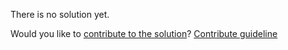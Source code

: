
There is no solution yet.

Would you like to [contribute to the solution](https://github.com/BFEdev/BFE.dev-solutions/blob/main/design/design-a-typeahead-widget_en.md)? [Contribute guideline](https://github.com/BFEdev/BFE.dev-solutions#how-to-contribute)
